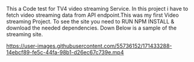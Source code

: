  This a Code test for TV4 video streaming Service. In this project i have to fetch video streaming data from API endpoint.This was my first Video streaming Project. To see the site you need to RUN NPM INSTALL & download the needed dependencies. Down Below is a sample of the streaming site.       





https://user-images.githubusercontent.com/55736152/171433288-14ebcf89-fe5c-44fa-98b1-d26ec67c739e.mp4

